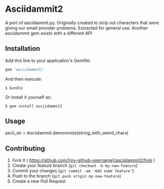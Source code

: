 # Asciidammit2

A port of asciidammit.py.  Originally created to strip out characters
that were giving our email provider problems.  Extracted for general
use.  Another asciidammit gem exists with a different API

## Installation

Add this line to your application's Gemfile:

```ruby
gem 'asciidammit2'
```

And then execute:

    $ bundle

Or install it yourself as:

    $ gem install asciidammit2

## Usage

ascii_str = Asciidammit.demoronize(string_with_weird_chars)

## Contributing

1. Fork it ( https://github.com/[my-github-username]/asciidammit2/fork )
2. Create your feature branch (`git checkout -b my-new-feature`)
3. Commit your changes (`git commit -am 'Add some feature'`)
4. Push to the branch (`git push origin my-new-feature`)
5. Create a new Pull Request
